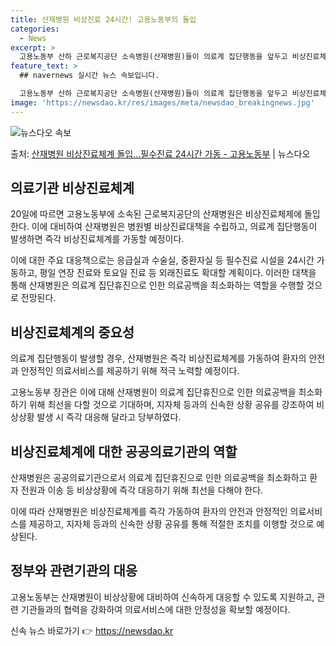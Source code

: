```yaml
---
title: 산재병원 비상진료 24시간! 고용노동부의 돌입
categories:
  - News
excerpt: >
  고용노동부 산하 근로복지공단 소속병원(산재병원)들이 의료계 집단행동을 앞두고 비상진료체제에 돌입한다. 20일…
feature_text: >
  ## navernews 실시간 뉴스 속보입니다.

  고용노동부 산하 근로복지공단 소속병원(산재병원)들이 의료계 집단행동을 앞두고 비상진료체제에 돌입한다. 20일…
image: 'https://newsdao.kr/res/images/meta/newsdao_breakingnews.jpg'
---
```


![뉴스다오 속보](https://newsdao.kr/res/images/meta/newsdao_breakingnews.jpg)

<p>출처: <a href="https://newsdao.kr/3192" rel="dofollow">산재병원 비상진료체계 돌입…필수진료 24시간 가동 - 고용노동부</a> | 뉴스다오</p>

<h2 data-ke-size="size26">의료기관 비상진료체계</h2>
20일에 따르면 고용노동부에 소속된 근로복지공단의 산재병원은 비상진료체제에 돌입한다. 이에 대비하여 산재병원은 병원별 비상진료대책을 수립하고, 의료계 집단행동이 발생하면 즉각 비상진료체계를 가동할 예정이다.

<p data-ke-size="size16">이에 대한 주요 대응책으로는 응급실과 수술실, 중환자실 등 필수진료 시설을 24시간 가동하고, 평일 연장 진료와 토요일 진료 등 외래진료도 확대할 계획이다. 이러한 대책을 통해 산재병원은 의료계 집단휴진으로 인한 의료공백을 최소화하는 역할을 수행할 것으로 전망된다.</p>

<h2 data-ke-size="size26">비상진료체계의 중요성</h2>
의료계 집단행동이 발생할 경우, 산재병원은 즉각 비상진료체계를 가동하여 환자의 안전과 안정적인 의료서비스를 제공하기 위해 적극 노력할 예정이다.

<p data-ke-size="size16">고용노동부 장관은 이에 대해 산재병원이 의료계 집단휴진으로 인한 의료공백을 최소화하기 위해 최선을 다할 것으로 기대하며, 지자체 등과의 신속한 상황 공유를 강조하여 비상상황 발생 시 즉각 대응해 달라고 당부하였다.</p>

<h2 data-ke-size="size26">비상진료체계에 대한 공공의료기관의 역할</h2>
산재병원은 공공의료기관으로서 의료계 집단휴진으로 인한 의료공백을 최소화하고 환자 전원과 이송 등 비상상황에 즉각 대응하기 위해 최선을 다해야 한다.

<p data-ke-size="size16">이에 따라 산재병원은 비상진료체계를 즉각 가동하여 환자의 안전과 안정적인 의료서비스를 제공하고, 지자체 등과의 신속한 상황 공유를 통해 적절한 조치를 이행할 것으로 예상된다.</p>

<h2 data-ke-size="size26">정부와 관련기관의 대응</h2>
고용노동부는 산재병원이 비상상황에 대비하여 신속하게 대응할 수 있도록 지원하고, 관련 기관들과의 협력을 강화하여 의료서비스에 대한 안정성을 확보할 예정이다. 

신속 뉴스 바로가기 👉 <a href="https://newsdao.kr" rel="dofollow">https://newsdao.kr</a>


